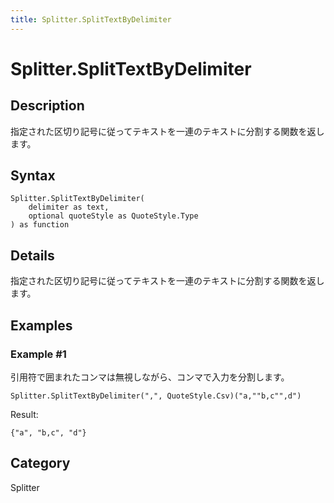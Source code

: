 ```yaml
---
title: Splitter.SplitTextByDelimiter
---
```


# Splitter.SplitTextByDelimiter


## Description

指定された区切り記号に従ってテキストを一連のテキストに分割する関数を返します。


## Syntax

```powerquery
Splitter.SplitTextByDelimiter(
    delimiter as text,
    optional quoteStyle as QuoteStyle.Type
) as function
```


## Details

指定された区切り記号に従ってテキストを一連のテキストに分割する関数を返します。


## Examples

### Example #1 
引用符で囲まれたコンマは無視しながら、コンマで入力を分割します。
```powerquery
Splitter.SplitTextByDelimiter(",", QuoteStyle.Csv)("a,""b,c"",d")
```

Result: 
```powerquery
{"a", "b,c", "d"}
```




## Category
Splitter
